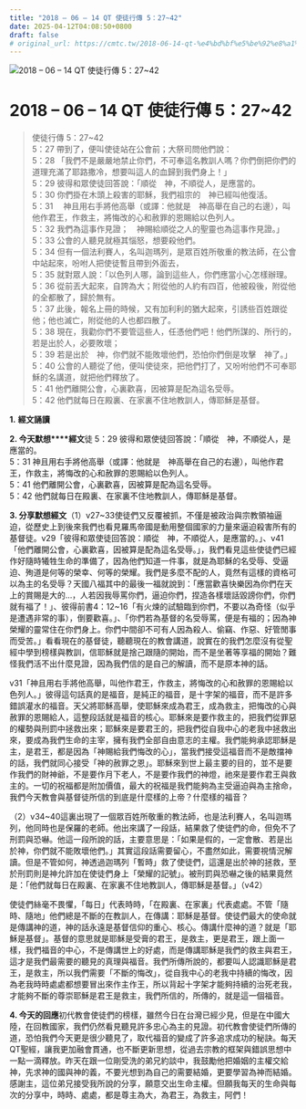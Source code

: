```yaml
---
title: "2018 – 06 – 14 QT 使徒行傳 5：27~42"
date: 2025-04-12T04:08:50+0800
draft: false
# original_url: https://cmtc.tw/2018-06-14-qt-%e4%bd%bf%e5%be%92%e8%a1%8c%e5%82%b3-5%ef%bc%9a2742
---
```


![2018 – 06 – 14 QT 使徒行傳 5：27\~42](/images/qt.jpg   "2018 – 06 – 14 QT 使徒行傳 5：27\~42")

# 2018 – 06 – 14 QT 使徒行傳 5：27\~42

> 使徒行傳 5：27\~42  
> 5：27 帶到了，便叫使徒站在公會前；大祭司問他們說：  
> 5：28 「我們不是嚴嚴地禁止你們，不可奉這名教訓人嗎？你們倒把你們的道理充滿了耶路撒冷，想要叫這人的血歸到我們身上！」  
> 5：29 彼得和眾使徒回答說：「順從　神，不順從人，是應當的。  
> 5：30 你們掛在木頭上殺害的耶穌，我們祖宗的　神已經叫他復活。  
> 5：31 　神且用右手將他高舉（或譯：他就是　神高舉在自己的右邊），叫他作君王，作救主，將悔改的心和赦罪的恩賜給以色列人。  
> 5：32 我們為這事作見證；　神賜給順從之人的聖靈也為這事作見證。」  
> 5：33 公會的人聽見就極其惱怒，想要殺他們。  
> 5：34 但有一個法利賽人，名叫迦瑪列，是眾百姓所敬重的教法師，在公會中站起來，吩咐人把使徒暫且帶到外面去，  
> 5：35 就對眾人說：「以色列人哪，論到這些人，你們應當小心怎樣辦理。  
> 5：36 從前丟大起來，自誇為大；附從他的人約有四百，他被殺後，附從他的全都散了，歸於無有。  
> 5：37 此後，報名上冊的時候，又有加利利的猶大起來，引誘些百姓跟從他；他也滅亡，附從他的人也都四散了。  
> 5：38 現在，我勸你們不要管這些人，任憑他們吧！他們所謀的、所行的，若是出於人，必要敗壞；  
> 5：39 若是出於　神，你們就不能敗壞他們，恐怕你們倒是攻擊　神了。」  
> 5：40 公會的人聽從了他，便叫使徒來，把他們打了，又吩咐他們不可奉耶穌的名講道，就把他們釋放了。  
> 5：41 他們離開公會，心裏歡喜，因被算是配為這名受辱。  
> 5：42 他們就每日在殿裏、在家裏不住地教訓人，傳耶穌是基督。

**1.** **經文誦讀**

**2. 今天默想****經文**徒 5：29 彼得和眾使徒回答說：「順從　神，不順從人，是應當的。  
5：31 神且用右手將他高舉（或譯：他就是　神高舉在自己的右邊），叫他作君王，作救主，將悔改的心和赦罪的恩賜給以色列人。  
5：41 他們離開公會，心裏歡喜，因被算是配為這名受辱。  
5：42 他們就每日在殿裏、在家裏不住地教訓人，傳耶穌是基督。

**3. 分享默想經文**（1）v27\~33使徒們又反覆被抓，不僅是被政治與宗教領袖逼迫，從歷史上到後來我們也看見羅馬帝國是動用整個國家的力量來逼迫殺害所有的基督徒。v29「彼得和眾使徒回答說：順從　神，不順從人，是應當的。」、v41「他們離開公會，心裏歡喜，因被算是配為這名受辱。」，我們看見這些使徒們已經作好隨時犧牲生命的準備了，因為他們知道一件事，就是為耶穌的名受辱、受逼迫、殉道是何等的榮幸、何等的榮耀。我們是多麼不配的人，竟然有這樣的資格可以為主的名受辱？天國八福其中的最後一福就說到：「應當歡喜快樂因為你們在天上的賞賜是大的…，人若因我辱罵你們，逼迫你們，捏造各樣壞話毀謗你們，你們就有福了！」、彼得前書4：12\~16「有火煉的試驗臨到你們，不要以為奇怪（似乎是遭遇非常的事），倒要歡喜。」、「你們若為基督的名受辱罵，便是有福的；因為神榮耀的靈常住在你們身上。你們中間卻不可有人因為殺人、偷竊、作惡、好管閒事而受苦。」看看現在的基督徒，聽聽現在的教會講道，說實在的我們怎麼沒有從聖經中學到榜樣與教訓，信耶穌就是捨己跟隨的開始，而不是坐著等享福的開始？難怪我們活不出什麼見證，因為我們信的是自己的解讀，而不是原本神的話。

v31「神且用右手將他高舉，叫他作君王，作救主，將悔改的心和赦罪的恩賜給以色列人。」彼得這句話真的是福音，是純正的福音，是十字架的福音，而不是許多錯誤灌水的福音。天父將耶穌高舉，使耶穌來成為君王，成為救主，把悔改的心與赦罪的恩賜給人，這整段話就是福音的核心。耶穌來是要作救主的，把我們從罪惡的權勢與刑罰中拯救出來；耶穌來是要君王的，把我們從自我中心的老我中拯救出來，要成為我們生命的主宰，擁有我們全部自由意志的主權。我們能夠承認耶穌是主，是君王，都是因為「神賜給我們悔改的心」，當我們接受這福音而不是敵擋神的話，我們就同心接受「神的赦罪之恩」。耶穌來到世上最主要的目的，並不是要作我們的財神爺，不是要作月下老人，不是要作我們的神燈，祂來是要作君王與救主的。一切的祝福都是附加價值，最大的祝福是我們能夠為主受逼迫與為主捨命，我們今天教會與基督徒所信的到底是什麼樣的上帝？什麼樣的福音？

（2）v34\~40這裏出現了一個眾百姓所敬重的教法師，也是法利賽人，名叫迦瑪列，他同時也是保羅的老師。他出來講了一段話，結果救了使徒們的命，但免不了刑罰與恐嚇。他這一段所說的話，主要意思是：「如果是假的，一定會散、若是出於神，你們就不能敗壞他們。」其實這段話需要留心，不盡然如此，需要視情況解讀。但是不管如何，神透過迦瑪列「暫時」救了使徒們，這還是出於神的拯救，至於刑罰則是神允許加在使徒們身上「榮耀的記號」。被刑罰與恐嚇之後的結果竟然是：「他們就每日在殿裏、在家裏不住地教訓人，傳耶穌是基督。」（v42）

使徒們絲毫不畏懼，「每日」代表時時，「在殿裏、在家裏」代表處處。不管「隨時、隨地」他們總是不斷的在教訓人，在傳講：耶穌是基督。使徒們最大的使命就是傳講神的道，神的話永遠是基督信仰的重心、核心。傳講什麼神的道？就是「耶穌是基督」。基督的意思就是耶穌是受膏的君王，是救主，更是君王，跟上面一樣，我們福音的中心，不是傳講世上的好處，而是傳講耶穌是我們的救主與君王，這才是我們最需要的聽見的真理與福音。我們所傳所說的，都要叫人認識耶穌是君王，是救主，所以我們需要「不斷的悔改」，從自我中心的老我中持續的悔改，因為老我時時處處都想要冒出來作主作王，所以背起十字架才能夠持續的治死老我，才能夠不斷的尊崇耶穌是君王是救主，我們所信的，所傳的，就是這一個福音。

**4. 今天的回應**初代教會使徒們的榜樣，雖然今日在台灣已經少見，但是在中國大陸，在回教國家，我們仍然看見聽見許多忠心為主的見證。初代教會使徒們所傳的道，恐怕我們今天更是很少聽見了，取代福音的變成了許多追求成功的秘訣。每天QT聖經，讓我更加融會貫通，也不斷更新思想，從過去宗教的框架與錯誤思想中一點一滴釋放。昨天在跟一位剛受洗的弟兄約談中，我鼓勵他把婚姻的主權交給神，先求神的國與神的義，不要光想到為自己的需要結婚，更要學習為神而結婚。感謝主，這位弟兄接受我所說的分享，願意交出生命主權。但願我每天的生命與每次的分享中，時時、處處，都是尊主為大，為君王，為救主，阿們！